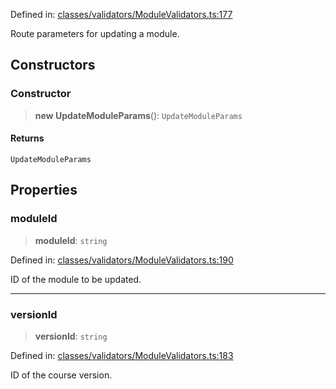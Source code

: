 Defined in: [classes/validators/ModuleValidators.ts:177](https://github.com/continuousactivelearning/vibe/blob/ba7fd29459f44e164192b6f3b1178ced23288f0a/backend/src/modules/courses/classes/validators/ModuleValidators.ts#L177)

Route parameters for updating a module.

## Constructors

### Constructor

> **new UpdateModuleParams**(): `UpdateModuleParams`

#### Returns

`UpdateModuleParams`

## Properties

### moduleId

> **moduleId**: `string`

Defined in: [classes/validators/ModuleValidators.ts:190](https://github.com/continuousactivelearning/vibe/blob/ba7fd29459f44e164192b6f3b1178ced23288f0a/backend/src/modules/courses/classes/validators/ModuleValidators.ts#L190)

ID of the module to be updated.

***

### versionId

> **versionId**: `string`

Defined in: [classes/validators/ModuleValidators.ts:183](https://github.com/continuousactivelearning/vibe/blob/ba7fd29459f44e164192b6f3b1178ced23288f0a/backend/src/modules/courses/classes/validators/ModuleValidators.ts#L183)

ID of the course version.
